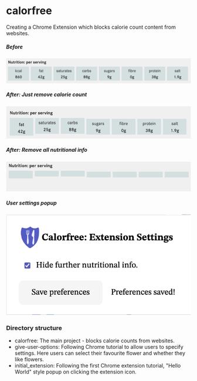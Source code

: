 # calorfree

Creating a Chrome Extension which blocks calorie count content from websites.

##### Before
![Before calorfree extension](https://github.com/technologeve/calorfree/blob/main/readme-images/before.png)
##### After: Just remove calorie count
![After calorfree extension: just calories](https://github.com/technologeve/calorfree/blob/main/readme-images/just_calories.png)
##### After: Remove all nutritional info
![After calorfree extension: all nutritional info](https://github.com/technologeve/calorfree/blob/main/readme-images/all_info.png)


##### User settings popup
![Screenshot of user settings popup](https://github.com/technologeve/calorfree/blob/main/readme-images/user_settings.png?)

### Directory structure
- calorfree: The main project - blocks calorie counts from websites.
- give-user-options: Following Chrome tutorial to allow users to specify settings. Here users can select their favourite flower and whether they like flowers.
- initial_extension: Following the first Chrome extension tutorial, "Hello World" style popup on clicking the extension icon.


